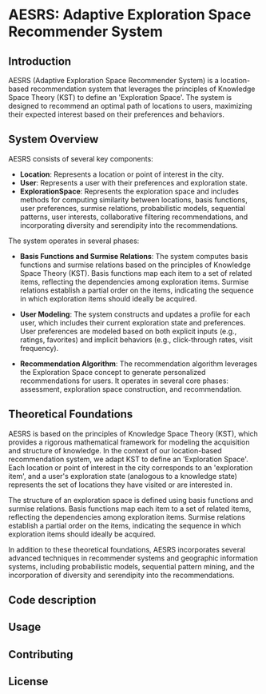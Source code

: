 # AESRS: Adaptive Exploration Space Recommender System


## Introduction

AESRS (Adaptive Exploration Space Recommender System) is a location-based recommendation system that leverages the principles of Knowledge Space Theory (KST) to define an 'Exploration Space'. The system is designed to recommend an optimal path of locations to users, maximizing their expected interest based on their preferences and behaviors.

## System Overview

AESRS consists of several key components:

- **Location**: Represents a location or point of interest in the city.
- **User**: Represents a user with their preferences and exploration state.
- **ExplorationSpace**: Represents the exploration space and includes methods for computing similarity between locations, basis functions, user preferences, surmise relations, probabilistic models, sequential patterns, user interests, collaborative filtering recommendations, and incorporating diversity and serendipity into the recommendations.

The system operates in several phases:

- **Basis Functions and Surmise Relations**: The system computes basis functions and surmise relations based on the principles of Knowledge Space Theory (KST). Basis functions map each item to a set of related items, reflecting the dependencies among exploration items. Surmise relations establish a partial order on the items, indicating the sequence in which exploration items should ideally be acquired.

- **User Modeling**: The system constructs and updates a profile for each user, which includes their current exploration state and preferences. User preferences are modeled based on both explicit inputs (e.g., ratings, favorites) and implicit behaviors (e.g., click-through rates, visit frequency).

- **Recommendation Algorithm**: The recommendation algorithm leverages the Exploration Space concept to generate personalized recommendations for users. It operates in several core phases: assessment, exploration space construction, and recommendation.

## Theoretical Foundations

AESRS is based on the principles of Knowledge Space Theory (KST), which provides a rigorous mathematical framework for modeling the acquisition and structure of knowledge. In the context of our location-based recommendation system, we adapt KST to define an 'Exploration Space'. Each location or point of interest in the city corresponds to an 'exploration item', and a user's exploration state (analogous to a knowledge state) represents the set of locations they have visited or are interested in.

The structure of an exploration space is defined using basis functions and surmise relations. Basis functions map each item to a set of related items, reflecting the dependencies among exploration items. Surmise relations establish a partial order on the items, indicating the sequence in which exploration items should ideally be acquired.

In addition to these theoretical foundations, AESRS incorporates several advanced techniques in recommender systems and geographic information systems, including probabilistic models, sequential pattern mining, and the incorporation of diversity and serendipity into the recommendations.

## Code description


## Usage



## Contributing


## License


